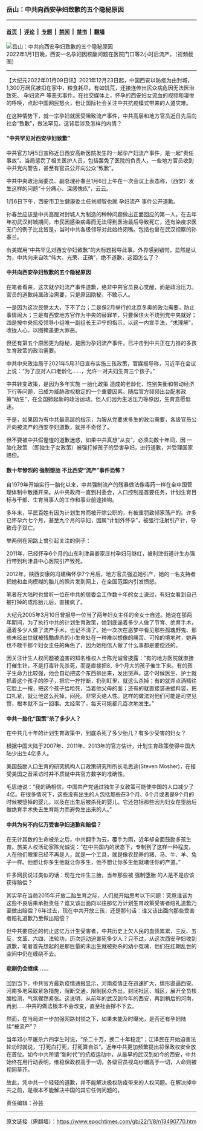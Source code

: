 ### 岳山：中共向西安孕妇致歉的五个隐秘原因

---

#### [首页](../../../..?n13490770) &nbsp;|&nbsp; [评论](../../../../../epoch-comment?n13490770) &nbsp;|&nbsp; [专题](../../../../../epoch-special?n13490770) &nbsp;|&nbsp; [禁闻](../../../../../epoch-news?n13490770) &nbsp;|&nbsp; [禁书](../../../../../books?n13490770) &nbsp;|&nbsp; [翻墙](https://github.com/gfw-breaker/nogfw/blob/master/README.md?n13490770)


<div><img alt="岳山：中共向西安孕妇致歉的五个隐秘原因" class="attachment-djy_600_400 size-djy_600_400 wp-post-image" src="https://i.epochtimes.com/assets/uploads/2022/01/id13483592-1.jpeg"/>
<div class="caption">
 2022年1月1日晚，西安一名孕妇因核酸问题在医院门口等2小时后流产。（视频截图）
</div></div><hr/><div class="post_content" id="artbody" itemprop="articleBody">
 <!-- article content begin -->
 <p>
  【大纪元2022年01月09日讯】2021年12月23日起，中国西安以防疫为由封城，1,300万居民被扣在家中，粮食耗尽，有如饥荒，还接连传出民众病危因无法医治致死、
  <ok href="https://www.epochtimes.com/gb/tag/%E5%AD%95%E5%A6%87%E6%B5%81%E4%BA%A7.html">
   孕妇流产
  </ok>
  等恶劣事件。在社交媒体上，怀孕的西安妇女流血的视频和凄惨的呼唤，点起中国网民怒火，也让国际社会关注中共抗疫模式带来的人道灾难。
 </p>
 <p>
  在这种情势下，就一宗孕妇就医受阻致流产事件，中共高层和地方官员近日先后向社会“致歉”，做法罕见。这背后涉及怎样的内情？
 </p>
 <h4>
  “中共罕见对西安孕妇致歉”
 </h4>
 <p>
  中共官方1月5日宣称近日西安高新医院发生的一起孕产妇流产事件，是一起“责任事故”。当局惩罚了相关医护人员，包括罢免了医院的负责人，一些地方官员收到中共党内警告，甚至有官员公开向公众“致歉”。
 </p>
 <p>
  中共中央政治局委员、副总理孙春兰1月6日上午在一次会议上表态称，（西安）发生这样的问题“十分痛心、深感愧疚”，云云。
 </p>
 <p>
  1月6日下午，西安市卫生健康委主任刘顺智也就
  <ok href="https://www.epochtimes.com/gb/tag/%E5%AD%95%E5%A6%87%E6%B5%81%E4%BA%A7.html">
   孕妇流产
  </ok>
  事件公开道歉。
 </p>
 <p>
  孙春兰应该是中共高层对封城人为制造的种种问题做出正面回应的第一人。在去年年初武汉封城期间，市民因感染病毒而无法得到医治最后导致死亡，还有染疫求医无门的例子比比皆是，当时中共各级领导对此始终闭嘴。包括也曾在武汉视察的孙春兰。
 </p>
 <p>
  有美媒用“中共罕见对西安孕妇致歉”的大标题报导此事。外界感到错愕，显然是认为，中共向来自吹“伟大、光荣、正确”，绝不道歉，这回怎么了？
 </p>
 <h4>
  中共向西安孕妇致歉的五个隐秘原因
 </h4>
 <p>
  在笔者看来，这次就孕妇流产事件道歉，绝非中共官员良心觉醒，而是政治压力。官员的道歉纯属政治需要，只是原因隐秘，不敢示人。
 </p>
 <p>
  一是因为这次民愤太大，下不了台；二是保2月举行的北京冬奥的政治需要，防止事情闹大；三是有西安地方官作为中央的替罪羊，只要保住火不烧到党中央就好；四是按中央抗疫领导小组唯一副组长王沪宁的指示，以这一内宣手法，“求理解”，收拢人心，以图掩盖更大罪恶。
 </p>
 <p>
  但还有第五个原因更为隐秘，是因为孕妇流产事件，已冲击到中共正在力推的多孩生育政策的政治需要。
 </p>
 <p>
  中共中央政治局于2021年5月31日宣布实施三孩政策，官媒报导称，习近平在会议上说：“为了应对人口老龄化……，允许一对夫妇生育三个孩子。”
 </p>
 <p>
  中共转变政策，是因为多年实施
  <ok href="https://www.epochtimes.com/gb/tag/%E4%B8%80%E8%83%8E%E5%8C%96%E6%94%BF%E7%AD%96.html">
   一胎化政策
  </ok>
  造成的老龄化、性别失衡和带动经济下行等问题，已成为威胁政权稳定的一个重要因素。随后官方频频出台配套政策“助生”，在全国掀起新的政治运动。但人们因为生活压力等原因，生育意愿低迷。
 </p>
 <p>
  于是，如果因为有中共最高层的指示，为服从党要求多生的政治需要，各级官员公开向被流产的西安孕妇道歉，就并不奇怪了。
 </p>
 <p>
  但不要被中共假惺惺的道歉迷惑，如果中共真想“从良”，必须向数十年间，因
  <ok href="https://www.epochtimes.com/gb/tag/%E4%B8%80%E8%83%8E%E5%8C%96%E6%94%BF%E7%AD%96.html">
   一胎化政策
  </ok>
  （即独生子女政策）被强打掉孩子的受害孕妇，进行道歉，并受理国家赔偿。
 </p>
 <h4>
  数十年惨烈的
  <ok href="https://www.epochtimes.com/gb/tag/%E5%BC%BA%E5%88%B6%E5%A0%95%E8%83%8E.html">
   强制堕胎
  </ok>
  不比西安“流产”事件恐怖？
 </h4>
 <p>
  自1979年开始实行一胎化以来，中共强制流产的残暴做法像毒药一样在全中国管理体制中散播开来。从中央政府一直到村委会，人口控制是首要任务，计划生育目标与干部、生育当事人的工作和事业前途挂钩。
 </p>
 <p>
  多年来，平民百姓有因为计划生育而被开除公职的，有被重罚致倾家荡产的。许多已怀孕六七个月，甚至九个月的孕妇，因属“计划外怀孕”，被强行注射引产针，导致母子双亡。
 </p>
 <p>
  举两例在网路上曾引起关注的例子：
 </p>
 <p>
  2011年，已经怀孕6个月的山东利津县姜家庄村孕妇马继红，被利津街道计生办强行带到利津县中心医院引产致死。
 </p>
 <p>
  2012年，陕西安康的冯建梅怀孕7个月后，地方官员强迫她引产，她的一名支持者把她和血肉模糊的胎儿的照片发到网上，在全国范围内引发愤怒。
 </p>
 <p>
  笔者在大陆时也曾听一位在中共的居委会工作数十年的女士说过，有妇女看到自己被打掉的成形胎儿后，直接疯了。
 </p>
 <p>
  大纪元2005年3月10日曾报导一位当了两年妇女主任的金女士自述。她说在那两年期间，为了执行中共的计划生育政策，她到底逼着多少人做了节育、绝育手术，逼着多少人做了流产手术，也记不清了。她一次次在恶梦中看见那些孤魂野鬼、那些未经出世就被残酷虐杀的小生命处在一种难以想像的痛苦、可怜的境地时，她再也不敢干那个妇女主任的角色了，因为她相信人做了什么事都是要偿还的。
 </p>
 <p>
  因关注计生人权问题被迫害的知名维权人士陈光诚曾披露：“有的地方医院就直接打催生针，不是打毒针先杀死，而是直接把8、9个月大的孩子催生下来。有的孩子生命力比较强，他会自动把这个东西排出来，发出哭声。这个时候医生、护士就抓着这个孩子的脖子，把它一拧拧断，扔到缸里，就这么杀掉；有的就弄点酒精往它脸上一按，把这个孩子给呛死，当着他父母的面；还有的就直接装进塑料袋，把口扎紧，就让他这么死掉，闷死。非常灭绝人性。这样的做法对他们可能是司空见惯，根本就不当一回事。太经常了，每天可能都几百次地发生。”
 </p>
 <h4>
  中共一胎化“国策”杀了多少人？
 </h4>
 <p>
  在中共几十年的计划生育政策中，到底杀死了多少胎儿？有多少受害的妇女？
 </p>
 <p>
  根据中国大陆于2007年、2011年、2013年的官方估计，计划生育政策使得中国大陆少出生4亿多人。
 </p>
 <p>
  美国鼓励人口生育的研究机构人口政策研究所所长毛思迪(Steven Mosher)，在接受美国之音采访时并不质疑中共官方数字的准确性。
 </p>
 <p>
  毛思迪说：“我的确相信，中国共产党通过独生子女政策可能使中国的人口减少了4亿。在很多情况下，这些没有出生的人包括那些在3个月、6个月或者是9个月的时候被堕掉的婴儿，以及在出生后被杀死的婴儿。它还包括那些因为妇女在堕胎后做绝育手术失去生育能力而避免生出来的人。”
 </p>
 <h4>
  中共为何不向亿万受害孕妇道歉和赔偿？
 </h4>
 <p>
  在无计其数的生命被杀之后，中共翻手为云，覆手为雨，近年却全面鼓励多孩生育。旅美人权活动家陈光诚说：“在中共国内的状态下，专制到了这样一种程度，人在他们眼里已经不再是人，就是一个工具，就是像农民养的猪、马、牛、羊、兔子一样。他想让你多生他就让你多生，他不想让你多生他就堵住你的产道。”
 </p>
 <p>
  许多网民说过类似的话：现在允许生三胎，当年那些被
  <ok href="https://www.epochtimes.com/gb/tag/%E5%BC%BA%E5%88%B6%E5%A0%95%E8%83%8E.html">
   强制堕胎
  </ok>
  的人是不是应该获得赔偿？
 </p>
 <p>
  其实早在当局2015年开放二胎生育之际，人们就开始思考以下问题：究竟谁该为这些不良后果承担责任？谁又该出面向以往那亿万计划生育政策受害者赔礼道歉乃至做出赔偿？6年过去，现在中共开放三孩，还是那句话：谁又该出面向那些受害者赔礼道歉乃至做出赔偿？
 </p>
 <p>
  但中共要偿还的何止这亿万计生受害者，中共历史上欠人民的血债累累，三反、五反，文革、六四、法轮功，历次运动迫害死多少人？只不过，从这次西安孕妇收到道歉，笔者首先想起的是那巨量的未出生就被扼杀的幼小冤魂，他们在红朝乱世的空间中仍在缠绕不去。
 </p>
 <h4>
  悲剧仍会继续……
 </h4>
 <p>
  回到当下，中共官方最新疫情通报显示，河南疫情正在迅速扩大，情形直逼西安。河南多地采取紧急措施，阻断交通，限制民众外出，封闭社区、城区，展开全员核酸检测，气氛骤然紧张。这说明，从前年的武汉到今年的西安，再到稍后的河南，再到……中共的做法根本不会改变，直至社会撑不下去。
 </p>
 <p>
  然而，在当局进一步加强网路封锁之下，如果未能及时曝光，是否还有孕妇陆续“被流产”？
 </p>
 <p>
  当年邓小平屠杀六四学生时说，“杀二十万，换二十年稳定”；江泽民在开始迫害法轮功时就说，“打死白打死，打死算自杀”。近年中共更加频繁提出将保政权安全放在首位。如今中共所谓“新时代”的抗疫运动中，从最早的武汉到如今的西安，中共始终在用行动表明，维稳保政权高于一切，各级官员视乌纱帽高于一切，人命则被视同草芥。
 </p>
 <p>
  故此，凭中共一个轻轻的道歉，并不能解决极权防疫带来的人权问题。在解决掉中共之前，是根本不能解决中国的其它任何问题的。
 </p>
 <p>
  责任编辑：孙芸
 </p>
 <!-- article content end -->
 <div id="below_article_ad">
 </div>
</div>


---

原文链接（需翻墙）：https://www.epochtimes.com/gb/22/1/8/n13490770.htm